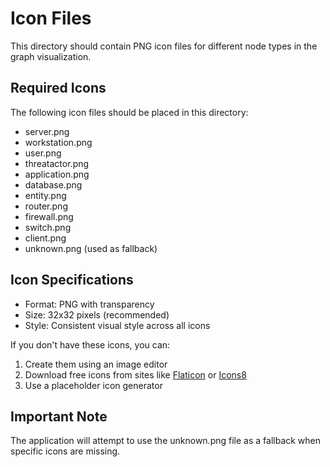 # Icon Files

This directory should contain PNG icon files for different node types in the graph visualization.

## Required Icons

The following icon files should be placed in this directory:

- server.png
- workstation.png
- user.png
- threatactor.png
- application.png
- database.png
- entity.png
- router.png
- firewall.png
- switch.png
- client.png
- unknown.png (used as fallback)

## Icon Specifications

- Format: PNG with transparency
- Size: 32x32 pixels (recommended)
- Style: Consistent visual style across all icons

If you don't have these icons, you can:

1. Create them using an image editor
2. Download free icons from sites like [Flaticon](https://www.flaticon.com/) or [Icons8](https://icons8.com/)
3. Use a placeholder icon generator

## Important Note

The application will attempt to use the unknown.png file as a fallback when specific icons are missing.